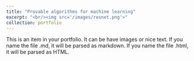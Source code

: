 ```yaml
---
title: "Provable algorithms for machine learning"
excerpt: "<br/><img src='/images/resnet.png'>"
collection: portfolio
---
```


This is an item in your portfolio. It can be have images or nice text. If you name the file .md, it will be parsed as markdown. If you name the file .html, it will be parsed as HTML. 
